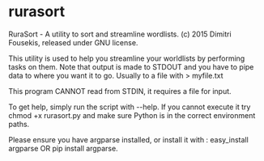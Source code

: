 # rurasort
RuraSort - A utility to sort and streamline wordlists.
(c) 2015 Dimitri Fousekis, released under GNU license.

This utility is used to help you streamline your worldlists by performing tasks on them. Note that output is made to STDOUT 
and you have to pipe data to where you want it to go. Usually to a file with > myfile.txt 

This program CANNOT read from STDIN, it requires a file for input.

To get help, simply run the script with --help. If you cannot execute it try chmod +x rurasort.py and make sure Python is in the correct environment paths. 

Please ensure you have argparse installed, or install it with : easy_install argparse OR pip install argparse.
